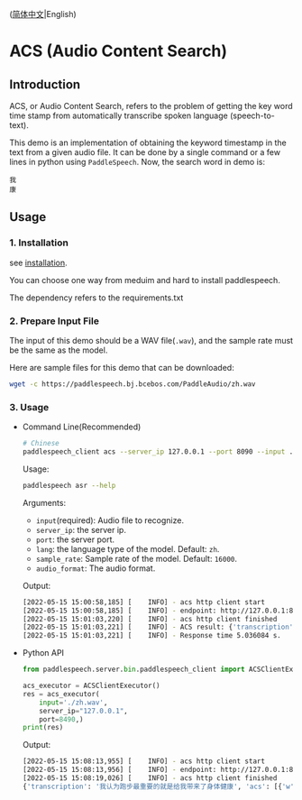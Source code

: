 ([简体中文](./README_cn.md)|English)
# ACS (Audio Content Search)

## Introduction
ACS, or Audio Content Search, refers to the problem of getting the key word time stamp from automatically transcribe spoken language (speech-to-text). 

This demo is an implementation of obtaining the keyword timestamp in the text from a given audio file. It can be done by a single command or a few lines in python using `PaddleSpeech`. 
Now, the search word in demo is:
```
我
康
```
## Usage
### 1. Installation
see [installation](https://github.com/PaddlePaddle/PaddleSpeech/blob/develop/docs/source/install.md).

You can choose one way from meduim and hard to install paddlespeech.

The dependency refers to the requirements.txt
### 2. Prepare Input File
The input of this demo should be a WAV file(`.wav`), and the sample rate must be the same as the model.

Here are sample files for this demo that can be downloaded:
```bash
wget -c https://paddlespeech.bj.bcebos.com/PaddleAudio/zh.wav
```

### 3. Usage
- Command Line(Recommended)
  ```bash
  # Chinese
  paddlespeech_client acs --server_ip 127.0.0.1 --port 8090 --input ./zh.wav 
  ```
  
  Usage:
  ```bash
  paddlespeech asr --help
  ```
  Arguments:
  - `input`(required): Audio file to recognize.
  - `server_ip`: the server ip.
  - `port`: the server port.
  - `lang`: the language type of the model. Default: `zh`.
  - `sample_rate`: Sample rate of the model. Default: `16000`.
  - `audio_format`: The audio format.

  Output:
  ```bash
  [2022-05-15 15:00:58,185] [    INFO] - acs http client start
  [2022-05-15 15:00:58,185] [    INFO] - endpoint: http://127.0.0.1:8490/paddlespeech/asr/search
  [2022-05-15 15:01:03,220] [    INFO] - acs http client finished
  [2022-05-15 15:01:03,221] [    INFO] - ACS result: {'transcription': '我认为跑步最重要的就是给我带来了身体健康', 'acs': [{'w': '我', 'bg': 0, 'ed': 1.6800000000000002}, {'w': '我', 'bg': 2.1, 'ed': 4.28}, {'w': '康', 'bg': 3.2, 'ed': 4.92}]}
  [2022-05-15 15:01:03,221] [    INFO] - Response time 5.036084 s.
  ```

- Python API
  ```python
  from paddlespeech.server.bin.paddlespeech_client import ACSClientExecutor

  acs_executor = ACSClientExecutor()
  res = acs_executor(
      input='./zh.wav',
      server_ip="127.0.0.1",
      port=8490,)
  print(res)
  ```

  Output:
  ```bash
  [2022-05-15 15:08:13,955] [    INFO] - acs http client start
  [2022-05-15 15:08:13,956] [    INFO] - endpoint: http://127.0.0.1:8490/paddlespeech/asr/search
  [2022-05-15 15:08:19,026] [    INFO] - acs http client finished
  {'transcription': '我认为跑步最重要的就是给我带来了身体健康', 'acs': [{'w': '我', 'bg': 0, 'ed': 1.6800000000000002}, {'w': '我', 'bg': 2.1, 'ed': 4.28}, {'w': '康', 'bg': 3.2, 'ed': 4.92}]}
  ```
